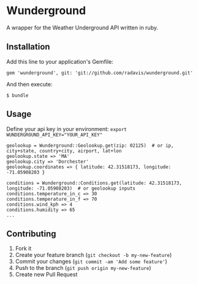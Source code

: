 # Wunderground

A wrapper for the Weather Underground API written in ruby.

## Installation

Add this line to your application's Gemfile:

    gem 'wunderground', git: 'git://github.com/radavis/wunderground.git'

And then execute:

    $ bundle

## Usage

Define your api key in your environment: ```export WUNDERGROUND_API_KEY="YOUR_API_KEY"```

```
geolookup = Wunderground::Geolookup.get(zip: 02125)  # or ip, city+state, country+city, airport, lat+lon
geolookup.state => 'MA'
geolookup.city => 'Dorchester'
geolookup.coordinates => { latitude: 42.31518173, longitude: -71.05908203 }

conditions = Wunderground::Conditions.get(latitude: 42.31518173, longitude: -71.05908203)  # or geolookup inputs
conditions.temperature_in_c => 30
conditions.temperature_in_f => 70
conditions.wind_kph => 4
conditions.humidity => 65
...
```

## Contributing

1. Fork it
2. Create your feature branch (`git checkout -b my-new-feature`)
3. Commit your changes (`git commit -am 'Add some feature'`)
4. Push to the branch (`git push origin my-new-feature`)
5. Create new Pull Request
